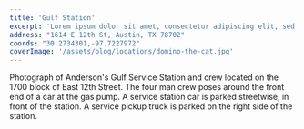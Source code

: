 ```yaml
---
title: 'Gulf Station'
excerpt: 'Lorem ipsum dolor sit amet, consectetur adipiscing elit, sed do eiusmod tempor incididunt ut labore et dolore magna aliqua.'
address: "1614 E 12th St, Austin, TX 78702"
coords: "30.2734301,-97.7227972"
coverImage: '/assets/blog/locations/domino-the-cat.jpg'
---
```


Photograph of Anderson's Gulf Service Station and crew located on the 1700 block of East 12th Street. The four man crew poses around the front end of a car at the gas pump. A service station car is parked streetwise, in front of the station. A service pickup truck is parked on the right side of the station.
